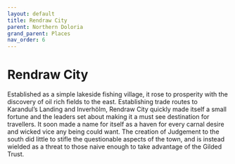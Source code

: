```yaml
---
layout: default
title: Rendraw City
parent: Northern Doloria
grand_parent: Places
nav_order: 6
---
```


# Rendraw City

Established as a simple lakeside fishing village, it rose to prosperity with the discovery of oil rich fields to the east. Establishing trade routes to Karandul’s Landing and Inverhölm, Rendraw City quickly made itself a small fortune and the leaders set about making it a must see destination for travellers. It soon made a name for itself as a haven for every carnal desire and wicked vice any being could want. The creation of Judgement to the south did little to stifle the questionable aspects of the town, and is instead wielded as a threat to those naive enough to take advantage of the Gilded Trust.